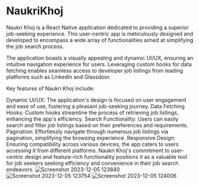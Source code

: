 # NaukriKhoj
Naukri Khoj is a React Native application dedicated to providing a superior job-seeking experience. This user-centric app is meticulously designed and developed to encompass a wide array of functionalities aimed at simplifying the job search process.

The application boasts a visually appealing and dynamic UI/UX, ensuring an intuitive navigation experience for users. Leveraging custom hooks for data fetching enables seamless access to developer job listings from leading platforms such as LinkedIn and Glassdoor.

Key features of Naukri Khoj include:

Dynamic UI/UX: The application's design is focused on user engagement and ease of use, fostering a pleasant job-seeking journey.
Data Fetching Hooks: Custom hooks streamline the process of retrieving job listings, enhancing the app's efficiency.
Search Functionality: Users can easily search and filter job listings based on their preferences and requirements.
Pagination: Effortlessly navigate through numerous job listings via pagination, simplifying the browsing experience.
Responsive Design: Ensuring compatibility across various devices, the app caters to users accessing it from different platforms.
Naukri Khoj's commitment to user-centric design and feature-rich functionality positions it as a valuable tool for job seekers seeking efficiency and convenience in their job search endeavors.
![Screenshot 2023-12-05 123840](https://github.com/ajahnavi03/NaukriKhoj/assets/111895274/8df03f22-c5c8-45f1-9d32-6839bd2f3077)
![Screenshot 2023-12-05 123754](https://github.com/ajahnavi03/NaukriKhoj/assets/111895274/fa6fe71d-7210-4ff0-a1b0-2548d31f6a47)
![Screenshot 2023-12-05 124006](https://github.com/ajahnavi03/NaukriKhoj/assets/111895274/3cf160cd-d03e-497f-bff9-38776d08257a)
